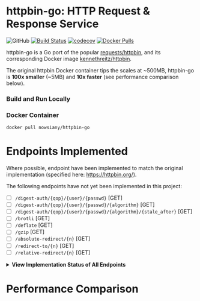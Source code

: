 # httpbin-go: HTTP Request & Response Service

![GitHub](https://img.shields.io/github/license/ndwhtlssthr/httpbin-go.svg) [![Build Status](https://travis-ci.org/ndwhtlssthr/httpbin-go.svg?branch=master)](https://travis-ci.org/ndwhtlssthr/httpbin-go) [![codecov](https://codecov.io/gh/ndwhtlssthr/httpbin-go/branch/master/graph/badge.svg)](https://codecov.io/gh/ndwhtlssthr/httpbin-go) [![Docker Pulls](https://img.shields.io/docker/pulls/nowsiany/httpbin-go.svg)](https://hub.docker.com/r/nowsiany/httpbin-go/)



httpbin-go is a Go port of the popular [requests/httpbin](https://github.com/requests/httpbin), and its corresponding Docker image [kennethreitz/httpbin](https://hub.docker.com/r/kennethreitz/httpbin/).

The original httpbin Docker container tips the scales at ~500MB, httpbin-go is **100x smaller** (~5MB) and **10x faster** (see performance comparison below).

### Build and Run Locally

### Docker Container
```
docker pull nowsiany/httpbin-go
```
# Endpoints Implemented
Where possible, endpoint have been implemented to match the original implementation (specified here: https://httpbin.org/).

The following endpoints have not yet been implemented in this project:

- [ ] `/digest-auth/{qop}/{user}/{passwd}` [GET]
- [ ] `/digest-auth/{qop}/{user}/{passwd}/{algorithm}` [GET]
- [ ] `/digest-auth/{qop}/{user}/{passwd}/{algorithm}/{stale_after}` [GET]
- [ ] `/brotli` [GET]
- [ ] `/deflate` [GET]
- [ ] `/gzip` [GET]
- [ ] `/absolute-redirect/{n}` [GET]
- [ ] `/redirect-to/{n}` [GET]
- [ ] `/relative-redirect/{n}` [GET]

<details><summary><b>View Implementation Status of All Endpoints<b></summary>
  
### HTTP
- [x] `/delete` [DELETE]
- [x] `/get` [GET]
- [x] `/patch` [PATCH]
- [x] `/post` [POST]
- [x] `/put` [PUT]

### Auth
- [x] `/basic-auth/{user}/{passwd}` [GET]
- [x] `/bearer` [GET]
- [ ] `/digest-auth/{qop}/{user}/{passwd}` [GET]
- [ ] `/digest-auth/{qop}/{user}/{passwd}/{algorithm}` [GET]
- [ ] `/digest-auth/{qop}/{user}/{passwd}/{algorithm}/{stale_after}` [GET]
- [x] `/hidden-basic-auth/{user}/{passwd}` [GET]

### Status Codes
- [x] `/status/{codes}` [DELETE, GET, PATCH, POST, PUT]

### Request Inspection
- [x] `/headers` [GET]
- [x] `/ip` [GET]
- [x] `/user-agent` [GET]

### Response Inspection
- [x] `/cache` [GET]
- [x] `/cache/{value}` [GET]
- [x] `/etag/{etag}` [GET]
- [x] `/response-headers` [GET, POST]

### Response Formats
- [ ] `/brotli` [GET]
- [ ] `/deflate` [GET]
- [x] `/deny` [GET]
- [x] `/encoding/utf8` [GET]
- [ ] `/gzip` [GET]
- [x] `/html` [GET]
- [x] `/json` [GET]
- [x] `/robots.txt` [GET]
- [x] `/xml` [GET]

### Dynamic Data
- [x] `/base64/{value}` [GET]
- [x] `/bytes/{n}` [GET]
- [x] `/delay/{delay}` [DELETE, GET, PATCH, POST, PUT]
- [x] `/drip` [GET]
- [x] `/links/{n}/{offset}` [GET]
- [x] `/range/{numbytes}` [GET]
- [x] `/stream-bytes/{n}` [GET]
- [x] `/stream/{n}` [GET]
- [x] `/uuid` [GET]

### Cookies
- [x] `/cookies` [GET]
- [x] `/cookies/delete` [GET]
- [x] `/cookies/set` [GET]
- [x] `/cookies/set/{name}/{value}` [GET]

### Images
- [x] `/image` [GET]
- [x] `/image/jpeg` [GET]
- [x] `/image/png` [GET]
- [x] `/image/svg` [GET]
- [x] `/image/webp` [GET]

### Redirects
- [ ] `/absolute-redirect/{n}` [GET]
- [x] `/redirect-to` [DELETE, GET, PATCH, POST, PUT]
- [ ] `/redirect-to/{n}` [GET]
- [ ] `/relative-redirect/{n}` [GET]

### Anything
- [x] `/anything` [DELETE, GET, PATCH, POST, PUT]
- [x] `/anything/{anything}` [DELETE, GET, PATCH, POST, PUT]
</details>

# Performance Comparison
